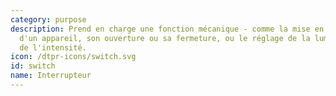 ```yaml
---
category: purpose
description: Prend en charge une fonction mécanique - comme la mise en marche ou l'arrêt
  d'un appareil, son ouverture ou sa fermeture, ou le réglage de la luminosité et
  de l'intensité.
icon: /dtpr-icons/switch.svg
id: switch
name: Interrupteur
---
```

